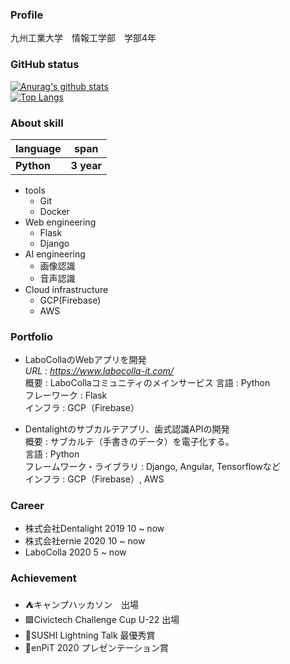 ### Profile
九州工業大学　情報工学部　学部4年

### GitHub status
[![Anurag's github stats](https://github-readme-stats.vercel.app/api?username=IAMKOTARO)](https://github.com/anuraghazra/github-readme-stats)  
[![Top Langs](https://github-readme-stats.vercel.app/api/top-langs/?username=IAMKOTARO&layout=compact)](https://github.com/anuraghazra/github-readme-stats)

### About skill
|  language  |  span  |
| :---- | :----: |
|**Python**  |  **3 year**  |
- tools
  - Git
  - Docker
- Web engineering
  - Flask
  - Django
- AI engineering
  - 画像認識
  - 音声認識
- Cloud infrastructure
  - GCP(Firebase)
  - AWS

### Portfolio
- LaboCollaのWebアプリを開発  
*URL : https://www.labocolla-it.com/*  
概要 : LaboCollaコミュニティのメインサービス
言語 : Python  
フレーワーク : Flask  
インフラ : GCP（Firebase）  
      
- Dentalightのサブカルテアプリ、歯式認識APIの開発  
概要 : サブカルテ（手書きのデータ）を電子化する。  
言語 : Python  
フレームワーク・ライブラリ : Django, Angular, Tensorflowなど  
インフラ : GCP（Firebase）, AWS  

### Career
- 株式会社Dentalight 2019 10 ~ now 
- 株式会社ernie  2020 10 ~ now
- LaboColla 2020 5 ~ now

### Achievement
- ⛺️キャンプハッカソン　出場
- 🟩Civictech Challenge Cup U-22 出場
- 🍣SUSHI Lightning Talk 最優秀賞
- 🏫enPiT 2020 プレゼンテーション賞
